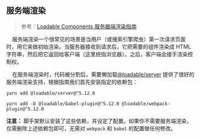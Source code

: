 ## 服务端渲染

> 参考：[Loadable Components 服务器端渲染指南](https://loadable-components.com/docs/server-side-rendering/)

&nbsp;&nbsp;&nbsp;&nbsp;服务端渲染一个很常见的场景是当用户（或搜索引擎爬虫）第一次请求页面时，用它来做初始渲染。当服务器接收到请求后，它把需要的组件渲染成 HTML 字符串，然后把它返回给客户端（这里统指浏览器）。之后，客户端会接手渲染控制权。

&nbsp;&nbsp;&nbsp;&nbsp;在服务端渲染时，代码被分割后，需要懒加载[@loadable/server](https://www.npmjs.com/package/@loadable/components) 提供了很好的服务端渲染支持，根据指南我们首先安装指定的依赖包：

```shell
yarn add @loadable/server@^5.12.0

yarn add -D @loadable/babel-plugin@^5.12.0 @loadable/webpack-plugin@^5.12.0 
```

**注意：** 脚手架默认安装了这些依赖，并设定了配置。如果你不需要服务端渲染，仅需删除上述依赖包即可，无需对 `webpack` 和 `babel` 的配置做任何修改。
